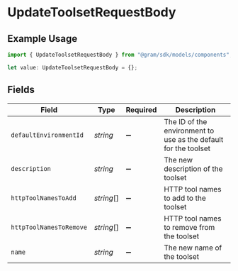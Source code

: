 # UpdateToolsetRequestBody

## Example Usage

```typescript
import { UpdateToolsetRequestBody } from "@gram/sdk/models/components";

let value: UpdateToolsetRequestBody = {};
```

## Fields

| Field                                                           | Type                                                            | Required                                                        | Description                                                     |
| --------------------------------------------------------------- | --------------------------------------------------------------- | --------------------------------------------------------------- | --------------------------------------------------------------- |
| `defaultEnvironmentId`                                          | *string*                                                        | :heavy_minus_sign:                                              | The ID of the environment to use as the default for the toolset |
| `description`                                                   | *string*                                                        | :heavy_minus_sign:                                              | The new description of the toolset                              |
| `httpToolNamesToAdd`                                            | *string*[]                                                      | :heavy_minus_sign:                                              | HTTP tool names to add to the toolset                           |
| `httpToolNamesToRemove`                                         | *string*[]                                                      | :heavy_minus_sign:                                              | HTTP tool names to remove from the toolset                      |
| `name`                                                          | *string*                                                        | :heavy_minus_sign:                                              | The new name of the toolset                                     |